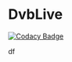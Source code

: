 # DvbLive

[![Codacy Badge](https://api.codacy.com/project/badge/Grade/8cbe67e6d8eb4b35acb334c59fd1e627)](https://app.codacy.com/manual/DerMistkaefer/DvbLive?utm_source=github.com&utm_medium=referral&utm_content=DerMistkaefer/DvbLive&utm_campaign=Badge_Grade_Settings)

df
